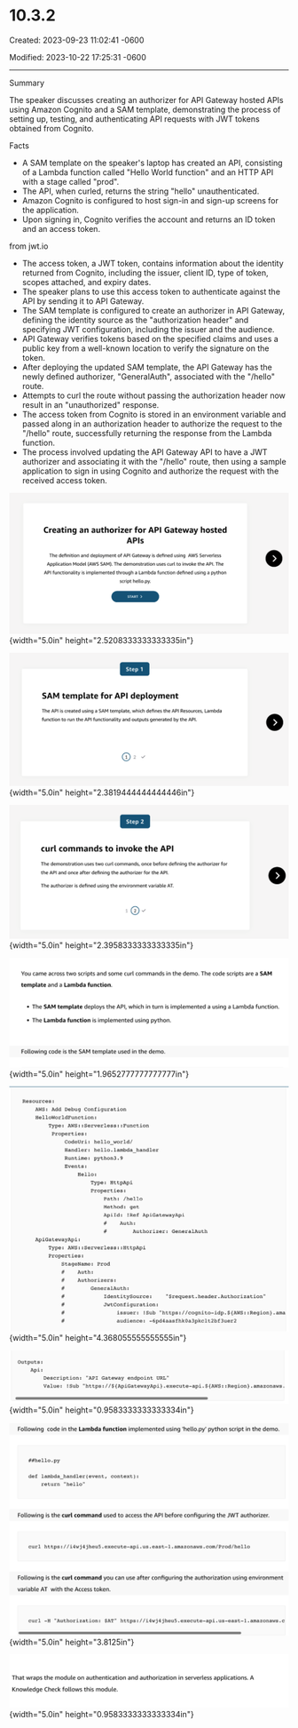 # 10.3.2

Created: 2023-09-23 11:02:41 -0600

Modified: 2023-10-22 17:25:31 -0600

---

Summary

The speaker discusses creating an authorizer for API Gateway hosted APIs using Amazon Cognito and a SAM template, demonstrating the process of setting up, testing, and authenticating API requests with JWT tokens obtained from Cognito.

Facts

- A SAM template on the speaker's laptop has created an API, consisting of a Lambda function called "Hello World function" and an HTTP API with a stage called "prod".
- The API, when curled, returns the string "hello" unauthenticated.
- Amazon Cognito is configured to host sign-in and sign-up screens for the application.
- Upon signing in, Cognito verifies the account and returns an ID token and an access token.



from jwt.io

- The access token, a JWT token, contains information about the identity returned from Cognito, including the issuer, client ID, type of token, scopes attached, and expiry dates.
- The speaker plans to use this access token to authenticate against the API by sending it to API Gateway.
- The SAM template is configured to create an authorizer in API Gateway, defining the identity source as the "authorization header" and specifying JWT configuration, including the issuer and the audience.
- API Gateway verifies tokens based on the specified claims and uses a public key from a well-known location to verify the signature on the token.
- After deploying the updated SAM template, the API Gateway has the newly defined authorizer, "GeneralAuth", associated with the "/hello" route.
- Attempts to curl the route without passing the authorization header now result in an "unauthorized" response.
- The access token from Cognito is stored in an environment variable and passed along in an authorization header to authorize the request to the "/hello" route, successfully returning the response from the Lambda function.
- The process involved updating the API Gateway API to have a JWT authorizer and associating it with the "/hello" route, then using a sample application to sign in using Cognito and authorize the request with the received access token.







![Creating an authorizer for API Gateway hosted APIs The definition and deployment of API Gateway is defined using AWS Serverless Application Model (AWS SAM). The demonstration uses curl to invoke the API. The API functionality is implemented through a Lambda function defined using a python script hello.py. START > ](../../../media/AWS-Developing-Serverless-Solutions-on-AWS-Module-3-10.3.2-image1.png){width="5.0in" height="2.5208333333333335in"}



![step 1 SAM template for API deployment The API is created using a SAM template, which defines the API Resources, Lambda function to run the API functionality and outputs generated by the API. 2 ](../../../media/AWS-Developing-Serverless-Solutions-on-AWS-Module-3-10.3.2-image2.png){width="5.0in" height="2.3819444444444446in"}



![step 2 curl commands to invoke the API The demonstration uses two curl commands, once before defining the authorizer for the API and once after defining the authorizer for the API. The authorizer is defined using the environment variable AT. 1 ](../../../media/AWS-Developing-Serverless-Solutions-on-AWS-Module-3-10.3.2-image3.png){width="5.0in" height="2.3958333333333335in"}



![You came across two scripts and some curl commands in the demo. The code scripts are a SAM template and a Lambda function. • The SAM template deploys the API, which in turn is implemented a using a Lambda function. • The Lambda function is implemented using python. Following code is the SAM template used in the demo. ](../../../media/AWS-Developing-Serverless-Solutions-on-AWS-Module-3-10.3.2-image4.png){width="5.0in" height="1.9652777777777777in"}



![](../../../media/AWS-Developing-Serverless-Solutions-on-AWS-Module-3-10.3.2-image5.png){width="5.0in" height="4.368055555555555in"}



![](../../../media/AWS-Developing-Serverless-Solutions-on-AWS-Module-3-10.3.2-image6.png){width="5.0in" height="0.9583333333333334in"}



![](../../../media/AWS-Developing-Serverless-Solutions-on-AWS-Module-3-10.3.2-image7.png){width="5.0in" height="3.8125in"}



![That wraps the module on authentication and authorization in serverless applications. A Knowledge Check follows this module. ](../../../media/AWS-Developing-Serverless-Solutions-on-AWS-Module-3-10.3.2-image8.png){width="5.0in" height="0.9583333333333334in"}








